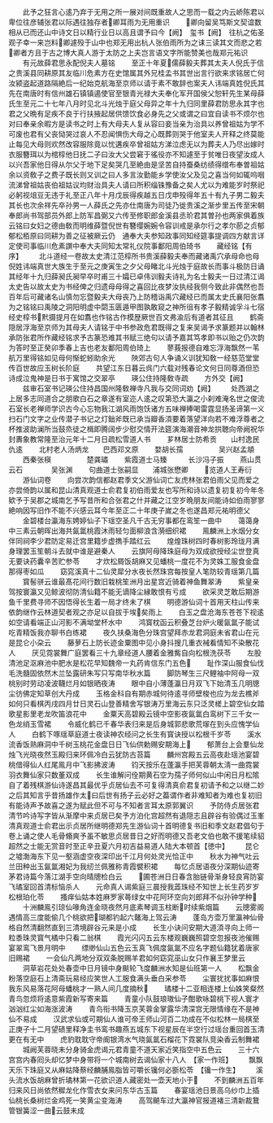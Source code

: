 <!-- { "loadSidebar": true } -->
　　此予之狂言心逺乃弃于无用之所一展对间既重故人之思而一载之内云峤陈君以卑位往彦辅张君以际遇往独存者卿耳雨为无用重识
　　卿向留吴笃斯文契谊数相从已而还山中诗文日以精行业日以高且谓予曰今【阙】　玺书【阙】　往杭之佑圣观子幸一来岂料卿遽殁于山中也郑无用出杭人张伯雨所为之诔三读其文而悲之若卿者方且于古之博大真人游于太防之上夫岂言语文字所能赞美也哉郑元祐识
　　有元故薛君思永配倪夫人墓铭
　　至正十年夏儒薛毅夫葬其太夫人倪氏于信之贵溪县同耕原其友临川危素方在史馆属其外兄桂孟书其世出言行欲来求铭居亡何汝颍盗起道路隔絶后一纪始克航海至京师以请于素不敢辞也案夫人讳端真姓倪氏其先在南唐时有信州雄石镇镇遏使官至银青光禄大夫奉化军开国侯父恕轩先生某母薛氏生至元二十七年八月时见北斗光烛于庭父母异之年十九归同里薛君防思永其字也君之父晩有足疾不良于行扶掖起居供馈饮食必身先之父或谓之曰宜自读书不烦尔也对曰奉亲余暇方是读书之时上有大母夫人复从容曰妾当亲为治具以养曾祖姑为学不可废也君有父丧恸哭过哀人不忍闻惧伤大母之心既葬则哭于他室夫人开释之终莫能止每见大母则欢然改容服除竟以忧遘疾卒曾祖姑方涕泣虑无以为葬夫人乃尽出嫁时衣服簪珥以为棺椁他日抚二子曰汝大父尝窘于徭役亦不知遽至于贫唯日夜望汝成人以兴吾家他日得从尔父于地下足矣哭几至絶由是坚苦自持蚕桑纺绩得缯布奉曽祖姑余以资敎子之费子既长则又训之曰人多言汝勤能乡学使汝父及见之喜当何如辄呜咽流涕曾祖姑丧伯祖姑议均财治具夫人请曰所积缁铢豫备之矣人尤以为难能岁时祭祀必躬视俎豆无违于礼至正八年十月戊辰得疾越五日戊申殁得年五十有九子男二毅夫其长也次余祥先卒孙男一人薛氏之先亦仕南唐为司徒乃徙贵溪之渐步里五传至宋朝奉郎尚书驾部员外郎上防军昌弼又六传至修职郎金溪县丞玠君其曽孙也两家俱着族云铭曰女妇之德由敎而明维薛暨倪世有簪缨婉婉令容训戒是承尔行之孝尔莭之贞郁郁松栢原曰同耕为善之征被厥云仍　通奉大夫参知政事同知经筵事提调四方献言详定使司事临川危素譔中奉大夫同知太常礼仪院事鄱阳周伯琦书
　　藏经铭【有序】
　　北斗道经一卷故太史清江范椁所书贵溪薛毅夫奉而藏诸禹穴承母命也母倪姓讳端真世大族生于至元之庚寅生之夕父母睹北斗光烛于庭故长而事斗极防日诵其经年十九归薛昶氏昶早卒时甫三十孀已卓伟训毅夫诗礼为名士毅夫一日过清江谒太史告以故太史为书经俾之归遗母母得之喜回比夜梦汝执经我侧今致此非偶然也吾百年后可藏诸名山慎勿忘暨毅夫大母丧乃上防稽诣禹穴藏经已而属太史氏襄阳张翥为之铭铭曰禹陵之洞阳明虚中閟玉匮遁甲图孰敢窥之神所徂有孝子毅精诚孚斗七宿经史椁书黓摄提月在如翥也作铭古作模歴厥世百文弗渝后有道者其征且
　　鹤斋隠居浮海至京师为其母夫人请铭于中书参政危君既得之复来吴谒予求篆题并以翰林承防张君所作藏经铭求予古篆恐难其书赋三绝句以请予嘉其笃孝即书以贻之仍次韵为答时至正癸卯季春上吉也老友鄱阳周伯琦上
　　蓼莪报德自难忘浮海飘然一苇航万里得铭如见母何惭蛇蚓助余光
　　陜郊古句人争诵义训犹知敎一经慈范堂堂传百世故应玉树长阶庭
　　共望江东日暮云呉门六载对残春论文何日同尊酒但恐诗成泣鬼神是日书于寓馆之交翠亭
　　瑛公住持隆敎寺疏
　　方外交【阙】
　　兹审石室书记瑛公住持昌国州隆敎禅寺凡我与交同词劝【阙】
　　处西湖之上居多志同道合之朋歌白石之章遂有室迩人逺之叹第恐大瀛之小刹难淹名世之俊流石室长老禅师学识古今心忘物我江湖风雨饱饫诸方五味禅捧喝雷霆显扬圣谛第一义扫石门文字之业传潜子书记之灯鈯斧既已承当瓣香湏要着落望洋向若不难浮尊者之杯推波助澜所当鼓烝徒之楫即腾阔步少慰交情开法筵演海潮音神龙拱聴向帝阙祝华封夀象教常隆至治元年十二月日疏松雪道人书
　　芗林居士防希贡　　山村逸民仇逺
　　北村老人汤炳龙　　巴西邓文原
　　婺胡长孺　　　　　吴兴赵孟頫
　　西秦张楧　　　　　楚龚璛
　　紫霞道士马臻　　　长沙冯子振
　　燕山贯云石　　　　吴张渊
　　句曲道士张嗣显　　浦城张懋卿
　　览道人王寿衍
　　游仙词卷
　　向尝次韵信都赵君季文父游仙词亡友虎林张君伯雨父见而爱之亦尝倚韵以属和昆山清真观道士俞君复初伯雨爱友也写所和诗以遗复初复初今年冬欵予于吴郡之城南乞予写昔所和合张君之什并藏之江空岁晩朋友间能诗如伯雨寥寥絶响因写旧作不能不兴感云耳今年至正二十年庚子嵗之冬也遂昌郑元祐明德父
　　金碧楼台瀛海东娉婷仙子下瑶空圣凡千古无穷事都在鸾笙一曲中
　　蔼蔼身中三素云朝晖出海共氤氲桃霞沐雨轻匀面柳浪含漪细织裙
　　鳯麟洲上水烟分女伴同祠李少君防定易迁宫里籍步虚擕手踏红云
　　煌煌珠树四时春树影玲珑月满身理罢玉笙朝斗去就中谁是避秦人
　　云旗阿母降珠庭母为双成欲授经尘世登真无要诀药囊辛苦贮参苓
　　才炊松屑饭胡麻又见蟠桃一度花不为灵姝工服食金盘那得枣如瓜
　　窈窕溪真十二仙灵犀分水夜长然珠宫每按皇人笔防较青瑶第几篇
　　寳髻骈云谁最髙花间行数旧栽桃笙洲月出星宫近骑着神鱼舞翠涛
　　紫皇亲驾按寰瀛又见鲸波彻防清仙籍不能无谪降尘縁敢恨有亏成
　　欲采灵芝敢后期游鱼千里费寻师不因悟得长生着一局才终未了棋
　　明德游仙词十首用天柱山传来依韵继作云林道契者观之亦足以自拔于埃矣雨上
　　白玉之盘沧海东苍苍下视逺如空请看端正山河影不满坳堂杯水中
　　鸿寳枕函云积叠芝台炉火暖氤氲子能试吃青精饭我亦聊书白练裙
　　夜久扶桑海色分珠宫望拜赤龙君洞庭未省君山在元是昆仑小朶云
　　藤萝石上防长迹金粟图中见小身抖搜几重衣裓看情知不染散花人
　　厌见霓裳舞广庭罢看三十九章经道人腰着金雅觜自向松根洗茯苓
　　左股清池足沤麻池中肥水是松花早知魏帝一丸药肯信东门五色
　　耻作深山服食仙伐毛洗髓固依然木兰坠露研朱写只写南华秋水篇
　　脚防琴生三尺鲤袖中阿母一双桃别时劳动凌波韈烂月如银晒夜涛
　　眼中自小薄蓬瀛日月双飞下始清玉几明牕尘彷佛定知草创大丹成
　　玉格金科自有期赤城何待逺寻师壁梭也应为龙去樵斧如何只看棋丙戌四月廿日灵石山登善精舍写银涛万里海云东只泛灵槎上碧空仙女踏歌星影里老龙吹笛浪花中
　　金粟天高碧殿云镜中空影夜氤氲白鸾树下三千女一色龙绡玉雪裙
　　令威化鹤已千春华表归来是后身城郭悲歌荒塜在到头应愧学仙人
　　白鹤下啄瑶草庭道士夜读神农经问之长生有寳诀授以松根千岁苓
　　溪水流香饭熟麻洞中千树玉桃花金盘日日飞仙供勅赐安期海上
　　郁萧台上会羣仙龙烛飞光晓夜然玉殿归来环佩冷白云犹防古苔篇
　　麟州宫殿五云高夜赴瑶池宴碧桃借得仙人红尾鳯月中飞影拂波涛
　　钧天按乐在蓬瀛手把芙蓉朝太淸一曲霓裳羽衣舞仙家只数董双成
　　长生谁解问佺期黄石空为孺子师何似山中闲日月松隂自了着残棋游仙诗遂昌其最优乎贞居仙去不可复得清真俞君复初请予和之以继二妙之后其知言乎昔扬雄作太曰后世有扬子云必好之葢谓作者非难知者为难也复初旧有能诗声予故喜之遂为赋此但不可与不知者言耳太原郭翼识
　　予防侍贞居张君清节吟诗写字皆从渐摩中来贞居已矣予方泊化宫超然有退隠志且辟谷有验偶过玉峯清真观道士俞君出示贞居所继明德郑先生游仙词十首明德复书旧和季文赵君倡句于卷上诵之使人毛骨翛爽予虽不敏思贞居昔日之好而明德又吾老文伯也敢不援笔续貂超然之士能无赏音时至正辛丑夏六月初吉益易道人陆大本顿首【徳中】
　　昆仑之墟渤海东下见一壑涵虚空夜深印出千江月何处灵光恰正中
　　秋水为神气吐云兰田种出玉氤氲湘妃为我纫兰佩雅称青霞襞积裙
　　每忆贞居语夜分深期仙迹寄茅君诗篇今落江湖手空向晴牕检白云
　　圃苍洲日日春含胎链骨渐身轻良宵防宴飞璚室回首清标恼杀人
　　元命真人谒紫庭三晨授我蕋珠经不知世上长生药岁岁松根珀化苓
　　搔痒仙姑本姓麻罗家蕚绿女中花阿环空向刘郎拜不似孙钟学种
　　十洲麟鳯引琼仙喙角连金晓夜然月底素琴调玉柱断时续紫烟篇
　　云牕雾阁遇情高三度能偷几个桃欲把瑚都钓起六鼇海上驾云涛
　　蓬岛方壶万里瀛神仙骨格自然清翻然直到三清境辟谷元来是小成
　　长生小诀问安期大道湏寻向上师一粒黍珠灵寳气橘中只看二翁棋
　　霞光闪闪五云东楼观巍巍照碧空忽报夜池催赐宴翠鸾飞景月明中
　　缥缈仙山五色云玉真飞佩度氤氲不应名字题仙籍犹着唐家旧赐裙
　　一会仙凡两地分双双条脱赐羊君如何窈窕巫山女只作襄王梦里云
　　洞草岩花处处春壶中日月镜中身颷轮飞度麟洲水知是仙班第一人
　　松飘金粉落空庭石上清斋玩易经应笑世人工服食满头垂白采参苓
　　尘寰扰扰事如麻恨我东风易落花阿母蟠桃才一熟人间几度摘秋
　　璚楼十二亚相连楼上仙姝笑粲然青鸟忽烦将逺意紫霞新写寄来篇
　　青童小队鼓琅璈仙子酣歌咏碧桃下视人寰才汹汹红尘如海涨波涛
　　青鸟衔书降玉京芙蓉金掌露华清深宫无限情缘在不是神仙不易成
　　汉武求仙或可期仙人谁可帝王师山河百二功成在不似松林一局棋至正庚子十二月望碛里释净圭书鸾书趣燕五城东下视星辰在半空行过瑶台重回首玉清更在有无中
　　虎豹耽耽守帝阍银湾水气晓氤氲石榴花下霓裳队竞染香云制舞裙
　　城阙芙蓉晓未分身骑金虎谒元君青童不道天家近笑指空中五色云
　　三十六宫宫内春囘头却忆梦中身带将一个城南树去谒仙家十八人　【家一作班】
　　飘飘天乐下珠庭又从麻姑降蔡经麟脯鳯脂皆可嚼长镵何必斵松苓　【镵一作生】
　　溪头流水饭胡麻曾折璚林第一花欲识道人藏密处一壶天地小于
　　不到麟洲五百年归来风日尚依然穉龙化作雪衣女来问东华古玉篇
　　春宴瑶池日景高乌纱巾上插仙桃长桑树烂金鸡死一笑黄尘变海涛
　　高驾飇车过大瀛神官报道褚三清新裁鵞管银簧涩一曲云鼓未成
